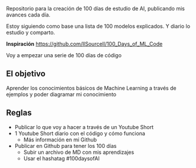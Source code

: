 Repositorio para la creación de 100 días de estudio de AI, publicando mis avances cada día. 

Estoy siguiendo como base una lista de 100 modelos explicados. Y diario lo estudio y comparto. 

**Inspiración** 
https://github.com/llSourcell/100_Days_of_ML_Code 

Voy a empezar una serie de 100 días de código 

## El objetivo
Aprender los conocimientos básicos de Machine Learning a través de ejemplos y poder diagramar mi conocimiento 

## Reglas 
- Publicar lo que voy a hacer a través de un Youtube Short  
- 1 Youtube Short diario con el código y cómo funciona 
	- Más información en mi Github 
- Publicar en Github para tener los 100 días 
	- Subir un archivo de MD con mis aprendizajes 
	- Usar el hashatag #100daysofAI
